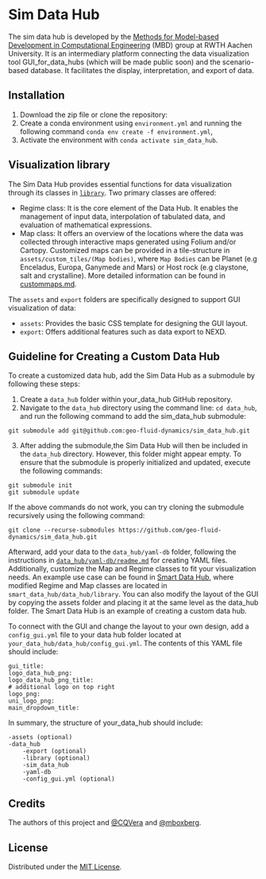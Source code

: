 # Sim Data Hub
The sim data hub is developed by the [Methods for Model-based Development in Computational Engineering](https://www.mbd.rwth-aachen.de/) (MBD) 
group at RWTH Aachen University. It is an intermediary platform connecting the data visualization tool GUI_for_data_hubs 
(which will be made public soon) and the scenario-based database. It facilitates the display, interpretation, and export of data.

## Installation
1. Download the zip file or clone the repository:
2. Create a conda environment using ``environment.yml`` and running the following command ``conda env create -f environment.yml``, 
3. Activate the environment with ``conda activate sim_data_hub``.

## Visualization library 
The Sim Data Hub provides essential functions for data visualization through its classes in [`library`](./data_hub/library). 
Two primary classes are offered:
* Regime class: It is the core element of the Data Hub. It enables the management of input data, interpolation of 
tabulated data, and evaluation of mathematical expressions.
* Map class: It offers an overview of the locations where the data was collected through interactive maps generated using
Folium and/or Cartopy. Customized maps can be provided in a tile-structure in `assets/custom_tiles/(Map bodies)`, 
where `Map Bodies` can be Planet (e.g Enceladus, Europa, Ganymede and Mars) or Host rock (e.g claystone, salt and crystalline).
More detailed information can be found in [custommaps.md](custommaps.md).  

The `assets` and `export` folders are specifically designed to support GUI visualization of data:
* `assets`: Provides the basic CSS template for designing the GUI layout.
* `export`: Offers additional features such as data export to NEXD.

## Guideline for Creating a Custom Data Hub
To create a customized data hub, add the Sim Data Hub as a submodule by following these steps:
1. Create a `data_hub` folder within your_data_hub GitHub repository.
2. Navigate to the `data_hub` directory using the command line: `cd data_hub`, and run the following command to add the 
sim_data_hub submodule:
````
git submodule add git@github.com:geo-fluid-dynamics/sim_data_hub.git
````
3. After adding the submodule,the Sim Data Hub will then be included in the `data_hub` directory. However, this folder 
might appear empty. To ensure that the submodule is properly initialized and updated, execute the following commands:
````
git submodule init
git submodule update
````
If the above commands do not work, you can try cloning the submodule recursively using the following command:
````
git clone --recurse-submodules https://github.com/geo-fluid-dynamics/sim_data_hub.git
````

Afterward, add your data to the `data_hub/yaml-db` folder, following the instructions in [`data_hub/yaml-db/readme.md`](./data_hub/yaml-db/readme.md)
for creating YAML files. Additionally, customize the Map and Regime classes to fit your visualization needs. 
An example use case can be found in  [Smart Data Hub](https://github.com/geo-fluid-dynamics/smart_data_hub.git), 
where modified Regime and Map classes are located in `smart_data_hub/data_hub/library`. You can also modify the layout 
of the GUI by copying the assets folder and placing it at the same level as the data_hub folder. The Smart Data Hub is 
an example of creating a custom data hub.  

To connect with the GUI and change the layout to your own design, add a `config_gui.yml` file to your data hub folder 
located at `your_data_hub/data_hub/config_gui.yml`. The contents of this YAML file should include:
```
gui_title: 
logo_data_hub_png: 
logo_data_hub_png_title: 
# additional logo on top right
logo_png:
uni_logo_png: 
main_dropdown_title: 
```
In summary, the structure of your_data_hub should include:
```
-assets (optional)
-data_hub
    -export (optional)
    -library (optional)
    -sim_data_hub
    -yaml-db
    -config_gui.yml (optional)
```
## Credits

The authors of this project and [@CQVera](https://github.com/CQVera) and [@mboxberg](https://github.com/mboxberg).

## License

Distributed under the [MIT License](LICENSE).
